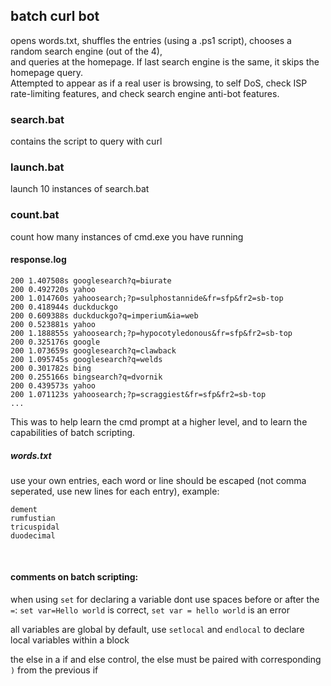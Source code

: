 ## batch curl bot
opens words.txt, shuffles the entries (using a .ps1 script), chooses a random search engine (out of the 4),<br>
and queries at the homepage. If last search engine is the same, it skips the homepage query.<br>
Attempted to appear as if a real user is browsing, to self DoS, check ISP rate-limiting features, and check search engine anti-bot features.<br>

### search.bat
contains the script to query with curl
<br>

### launch.bat
launch 10 instances of search.bat
<br>

### count.bat
count how many instances of cmd.exe you have running
<br>

#### response.log
````
200 1.407508s googlesearch?q=biurate 
200 0.492720s yahoo 
200 1.014760s yahoosearch;?p=sulphostannide&fr=sfp&fr2=sb-top 
200 0.418944s duckduckgo 
200 0.609388s duckduckgo?q=imperium&ia=web 
200 0.523881s yahoo 
200 1.188855s yahoosearch;?p=hypocotyledonous&fr=sfp&fr2=sb-top 
200 0.325176s google 
200 1.073659s googlesearch?q=clawback 
200 1.095745s googlesearch?q=welds 
200 0.301782s bing 
200 0.255166s bingsearch?q=dvornik 
200 0.439573s yahoo 
200 1.071123s yahoosearch;?p=scraggiest&fr=sfp&fr2=sb-top 
...
````
This was to help learn the cmd prompt at a higher level, and to learn the capabilities of batch scripting.<br>

##### words.txt
use your own entries, each word or line should be escaped (not comma seperated, use new lines for each entry), example:
````
dement
rumfustian
tricuspidal
duodecimal
````
<br>

#### comments on batch scripting:
when using `set` for declaring a variable dont use spaces before or after the `=`: `set var=Hello world` is correct, `set var = hello world` is an error
<br>

all variables are global by default, use `setlocal` and `endlocal` to declare local variables within a block
<br>

the else in a if and else control, the else must be paired with corresponding `)` from the previous if
<br>
